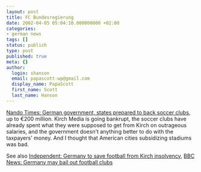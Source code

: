 ```yaml
---
layout: post
title: FC Bundesregierung
date: 2002-04-05 05:04:10.000000000 +02:00
categories:
- german news
tags: []
status: publish
type: post
published: true
meta: {}
author:
  login: shanson
  email: papascott-wp@gmail.com
  display_name: PapaScott
  first_name: Scott
  last_name: Hanson
---
```

<p><a href="http://www.nandotimes.com/business/story/343048p-2830818c.html">Nando Times: German government, states prepared to back soccer clubs</a>, up to &euro;200 million. Kirch Media is going bankrupt, the soccer clubs have already spent what they were supposed to get from Kirch on outrageous salaries, and the government doesn't anything better to do with the taxpayers' money. And I thought that American cities subsidizing stadiums was bad.</p>
<p>See also <a href="http://news.independent.co.uk/business/news/story.jsp?story=281665">Independent: Germany to save football from Kirch insolvency</a>, <a href="http://news.bbc.co.uk/hi/english/business/newsid_1911000/1911961.stm">BBC News: Germany may bail out football clubs</a></p>

